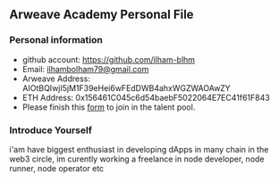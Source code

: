 ## Arweave Academy Personal File

### Personal information

- github account: https://github.com/ilham-blhm
- Email: ilhambolham79@gmail.com
- Arweave Address: AIOtBQIwjI5jM1F39eHei6wFEdDWB4ahxWGZWAOAwZY
- ETH Address: 0x156461C045c6d54baebF5022064E7EC41f61F843
- Please finish this [form](https://docs.google.com/forms/d/e/1FAIpQLSfWA5fIIcBgmRppm3jNz5vmf9Mai_QMVil-2pO4r7YKn_Zhtw/viewform?usp=sf_link) to join in the talent pool.

### Introduce Yourself
 i'am have biggest enthusiast in developing dApps in many chain in the web3 circle, im curently working a freelance in node developer, node runner, node operator etc
